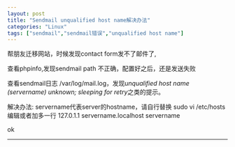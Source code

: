 ```yaml
---
layout: post
title: "Sendmail unqualified host name解决办法"
categories: "Linux"
tags: ["sendmail","sendmail错误","unqualified host name"]
---
```

帮朋友迁移网站，时候发现contact form发不了邮件了,

查看phpinfo,发现sendmail path 不正确，配置好之后，还是发送失败

查看sendmail日志 /var/log/mail.log，发现*unqualified host name (servername) unknown; sleeping for retry*之类的提示。

解决办法:
	servername代表server的hostname，请自行替换
	sudo vi /etc/hosts
	编辑或者加多一行
	127.0.1.1       servername.localhost servername

ok

---
